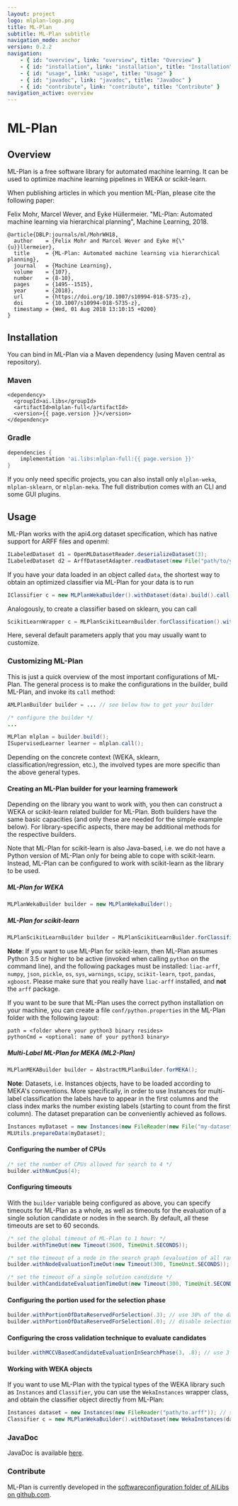 ```yaml
---
layout: project
logo: mlplan-logo.png
title: ML-Plan
subtitle: ML-Plan subtitle
navigation_mode: anchor
version: 0.2.2
navigation:
    - { id: "overview", link: "overview", title: "Overview" }
    - { id: "installation", link: "installation", title: "Installation" }
    - { id: "usage", link: "usage", title: "Usage" }
    - { id: "javadoc", link: "javadoc", title: "JavaDoc" }
    - { id: "contribute", link: "contribute", title: "Contribute" }
navigation_active: overview
---
```

# ML-Plan
## Overview
ML-Plan is a free software library for automated machine learning.
It can be used to optimize machine learning pipelines in WEKA or scikit-learn.

When publishing articles in which you mention ML-Plan, please cite the following paper:

Felix Mohr, Marcel Wever, and Eyke Hüllermeier. "ML-Plan: Automated machine learning via hierarchical planning", Machine Learning, 2018.

```
@article{DBLP:journals/ml/MohrWH18,
  author    = {Felix Mohr and Marcel Wever and Eyke H{\"{u}}llermeier},
  title     = {ML-Plan: Automated machine learning via hierarchical planning},
  journal   = {Machine Learning},
  volume    = {107},
  number    = {8-10},
  pages     = {1495--1515},
  year      = {2018},
  url       = {https://doi.org/10.1007/s10994-018-5735-z},
  doi       = {10.1007/s10994-018-5735-z},
  timestamp = {Wed, 01 Aug 2018 13:10:15 +0200}
}
```

## Installation
You can bind in ML-Plan via a Maven dependency (using Maven central as repository).
### Maven
```
<dependency>
  <groupId>ai.libs</groupId>
  <artifactId>mlplan-full</artifactId>
  <version>{{ page.version }}</version>
</dependency>
```

### Gradle 
```gradle
dependencies {
    implementation 'ai.libs:mlplan-full:{{ page.version }}'
}
```

If you only need specific projects, you can also install only `mlplan-weka`, `mlplan-sklearn`, or `mlplan-meka`.
The full distribution comes with an CLI and some GUI plugins.

## Usage
ML-Plan works with the api4.org dataset specification, which has native support for ARFF files and openml:
```java
ILabeledDataset d1 = OpenMLDatasetReader.deserializeDataset(3);
ILabeledDataset d2 = ArffDatasetAdapter.readDataset(new File("path/to/your/arff"));
```

If you have your data loaded in an object called `data`, the shortest way to obtain an optimized classifier via ML-Plan for your data is to run
```java
IClassifier c = new MLPlanWekaBuilder().withDataset(data).build().call()
```
Analogously, to create a classifier based on sklearn, you can call
```java
ScikitLearnWrapper c = MLPlanScikitLearnBuilder.forClassification().withDataset(data).build().call();
```
Here, several default parameters apply that you may usually want to customize.

### Customizing ML-Plan
This is just a quick overview of the most important configurations of ML-Plan.
The general process is to make the configurations in the builder, build ML-Plan, and invoke its `call` method:
```java
AMLPlanBuilder builder = ... // see below how to get your builder

/* configure the builder */
...

MLPlan mlplan = builder.build();
ISupervisedLearner learner = mlplan.call();
```
Depending on the concrete context (WEKA, sklearn, classification/regression, etc.), the involved types are more specific than the above general types.

#### Creating an ML-Plan builder for your learning framework
Depending on the library you want to work with, you then can construct a WEKA or scikit-learn related builder for ML-Plan.
Both builders have the same basic capacities (and only these are needed for the simple example below).
For library-specific aspects, there may be additional methods for the respective builders.


Note that ML-Plan for scikit-learn is also Java-based, i.e. we do not have a Python version of ML-Plan only for being able to cope with scikit-learn. Instead, ML-Plan can be configured to work with scikit-learn as the library to be used.

##### ML-Plan for WEKA
```java
MLPlanWekaBuilder builder = new MLPlanWekaBuilder();
```

##### ML-Plan for scikit-learn
```java
MLPlanScikitLearnBuilder builder = MLPlanScikitLearnBuilder.forClassification();
```

**Note**: If you want to use ML-Plan for scikit-learn, then ML-Plan assumes Python 3.5 or higher to be active (invoked when calling `python` on the command line), and the following packages must be installed:
`liac-arff`,
`numpy`, 
`json`,
`pickle`,
`os`,
`sys`,
`warnings`,
`scipy`,
`scikit-learn`,
`tpot`,
`pandas`,
`xgboost`.
Please make sure that you really have `liac-arff` installed, and **not** the `arff` package.

If you want to be sure that ML-Plan uses the correct python installation on your machine, you can create a file `conf/python.properties` in the ML-Plan folder with the following layout:
```
path = <folder where your python3 binary resides>
pythonCmd = <optional: name of your python3 binary>
```


##### Multi-Label ML-Plan for MEKA (ML2-Plan)
```java
MLPlanMEKABuilder builder = AbstractMLPlanBuilder.forMEKA();
```

**Note**: Datasets, i.e. Instances objects, have to be loaded according to MEKA's conventions. More specifically, in order to use Instances for multi-label classification the labels have to appear in the first columns and the class index marks the number existing labels (starting to count from the first column). The dataset preparation can be conveniently achieved as follows.

```java
Instances myDataset = new Instances(new FileReader(new File("my-dataset-file.arff")));
MLUtils.prepareData(myDataset);
```

#### Configuring the number of CPUs
```java
/* set the number of CPUs allowed for search to 4 */
builder.withNumCpus(4);
```

#### Configuring timeouts
With the `builder` variable being configured as above, you can specify timeouts for ML-Plan as a whole, as well as timeouts for the evaluation of a single solution candidate or nodes in the search.
By default, all these timeouts are set to 60 seconds.
```java
/* set the global timeout of ML-Plan to 1 hour: */
builder.withTimeOut(new Timeout(3600, TimeUnit.SECONDS));

/* set the timeout of a node in the search graph (evaluation of all random completions of a node): */
builder.withNodeEvaluationTimeOut(new Timeout(300, TimeUnit.SECONDS));

/* set the timeout of a single solution candidate */
builder.withCandidateEvaluationTimeOut(new Timeout(300, TimeUnit.SECONDS));
```

#### Configuring the portion used for the selection phase
```java
builder.withPortionOfDataReservedForSelection(.3); // use 30% of the data for selection
builder.withPortionOfDataReservedForSelection(.0); // disable selection phase
```

#### Configuring the cross validation technique to evaluate candidates
```java
builder.withMCCVBasedCandidateEvaluationInSearchPhase(3, .8); // use 3 repetitions with 80%/20% splits each
```

#### Working with WEKA objects
If you want to use ML-Plan with the typical types of the WEKA library such as `Instances` and `Classifier`, you can use the `WekaInstances` wrapper class, and obtain the classifier object directly from ML-Plan:
```java
Instances dataset = new Instances(new FileReader("path/to.arff")); // set the class index appropriately
Classifier c = new MLPlanWekaBuilder().withDataset(new WekaInstances(dataset)).build().call().getClassifier();
```

### JavaDoc
JavaDoc is available [here](https://javadoc.io/doc/ai.libs/mlplan/).

### Contribute
ML-Plan is currently developed in the [softwareconfiguration folder of AILibs on github.com](https://github.com/fmohr/AILibs/tree/master/softwareconfiguration/mlplan).
